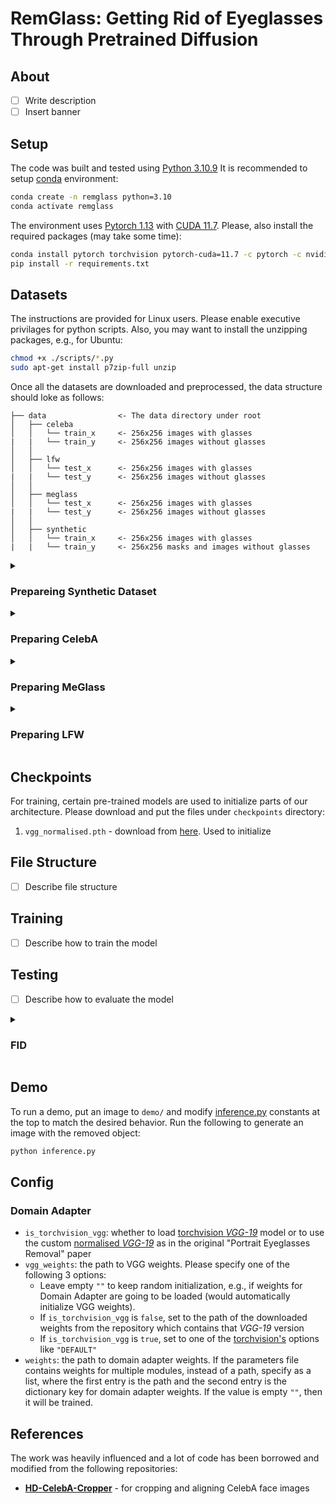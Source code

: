 # RemGlass: Getting Rid of Eyeglasses Through Pretrained Diffusion

## About

* [ ] Write description
* [ ] Insert banner

## Setup

The code was built and tested using [Python 3.10.9](https://www.python.org/downloads/release/python-3109/) It is recommended to setup [conda](https://conda.io/projects/conda/en/latest/user-guide/install/index.html) environment:
```bash
conda create -n remglass python=3.10
conda activate remglass
```

The environment uses [Pytorch 1.13](https://pytorch.org/blog/PyTorch-1.13-release/) with [CUDA 11.7](https://developer.nvidia.com/cuda-11-7-0-download-archive). Please, also install the required packages (may take some time):
```bash
conda install pytorch torchvision pytorch-cuda=11.7 -c pytorch -c nvidia
pip install -r requirements.txt
```

## Datasets

The instructions are provided for Linux users. Please enable executive privilages for python scripts. Also, you may want to install the unzipping packages, e.g., for Ubuntu:
```bash
chmod +x ./scripts/*.py
sudo apt-get install p7zip-full unzip
```

Once all the datasets are downloaded and preprocessed, the data structure should loke as follows:
```
├── data                <- The data directory under root
│   ├── celeba
│   │   └── train_x     <- 256x256 images with glasses
|   |   └── train_y     <- 256x256 images without glasses
│   │
│   ├── lfw
│   │   └── test_x      <- 256x256 images with glasses
|   |   └── test_y      <- 256x256 images without glasses
│   │
│   ├── meglass
│   │   └── test_x      <- 256x256 images with glasses
|   |   └── test_y      <- 256x256 images without glasses
│   │
│   ├── synthetic
│   │   └── train_x     <- 256x256 images with glasses
|   |   └── train_y     <- 256x256 masks and images without glasses

```

<details><summary><h3>Prepareing Synthetic Dataset</h3></summary>

1. Download the files from Google Drive:
    * Download `ALIGN_RESULT_V2.zip` from [here](https://drive.google.com/file/d/1X1qkozQbVyz5lUA8xd-lYfy1jauOji46/view) and place it under `./data/synthetic/ALIGN_RESULT_V2.zip`
    * Download `basic_split.txt` from [here](https://drive.google.com/file/d/1ahqlo03laA3edlH0jMgcgIpHki4WiNaH/view) and place it under `./data/synthetic/basic_split.txt`
2. Unzip the data
    ```bash
    unzip ./data/synthetic/ALIGN_RESULT_v2.zip -d ./data/synthetic
    ```
3. Generate shadow labels and split to glasses and their labels:
    ```bash
    python ./scripts/gen_shadows.py --syndata_dir ./data/synthetic/ALIGN_RESULT_v2
    python ./scripts/split.py --dataset synthetic
    ```
4. Cleanup the workspace:
    ```bash
    rm -rf ./data/synthetic/ALIGN_RESULT_v2
    rm ./data/synthetic/ALIGN_RESULT_v2.zip ./data/synthetic/basic_split.txt
    ```

</details>

<details><summary><h3>Preparing CelebA</h3></summary>

1. Download the files from Google Drive:
    * Download `img_celeba.7z` folder from [here](https://drive.google.com/drive/folders/0B7EVK8r0v71peklHb0pGdDl6R28?resourcekey=0-f5cwz-nTIQC3KsBn3wFn7A) and put it under `./data/celeba/img_celeba.7z`
    * Download `annotations.zip` file from [here](https://drive.google.com/file/d/1xd-d1WRnbt3yJnwh5ORGZI3g-YS-fKM9/view) and put it under `./data/celeba/annotations.zip`
    * Download `list_attr_celeba.txt` file from [here](https://drive.google.com/drive/folders/0B7EVK8r0v71pOC0wOVZlQnFfaGs?resourcekey=0-pEjrQoTrlbjZJO2UL8K_WQ) and put it under `./data/celeba/list_attr_celeba.txt`
3. Unzip the data:
    ```bash
    7z x data/celeba/img_celeba.7z/img_celeba.7z.001 -o./data/celeba
    unzip data/celeba/annotations.zip -d data/celeba/
    ```
4. Crop, align and split to glasses/no-glasses:
    ```bash
    python ./scripts/align_celeba.py --crop_size_h 256 --crop_size_w 256 --order 4 --n_worker 24
    python ./scripts/split.py --dataset celeba
    ```
5. Clean up
    ```bash
    rm -rf ./data/celeba/img_celeba.7z ./data/celeba/img_celeba ./data/celeba/aligned
    rm ./data/celeba/annotations.zip ./data/celeba/*.txt
    ```

</details>

<details><summary><h3>Preparing MeGlass</h3></summary>

1. Download the files from Baidu Yun and Github:
    * Download `MeGlass_ori.zip` from [here](https://pan.baidu.com/s/17EBZz3LkQzyn44VL45udTg) and place it under `./data/meglass/MeGlass_ori.zip`
    * Download all `meta.txt` from [here](https://github.com/cleardusk/MeGlass) and place it under `./data/meglass/meta.txt`
2. Unzip the data
    ```bash
    unzip ./data/meglass/MeGlass_ori.zip -d ./data/meglass/
    ```
3. Split the dataset:
    ```bash
    python ./scripts/split.py --dataset meglass --resize_h 256 --resize_w 256
    ```
4. Clean up the directory:
    ```bash
    rm -rf ./data/meglass/MeGlass_ori
    rm ./data/meglass/MeGlass_ori.zip ./data/meglass/meta.txt
    ```

</details>

<details><summary><h3>Preparing LFW</h3></summary>

1. Download the files from the official host:
    * Download `lfw-deepfunneled.tgz` from [here](http://vis-www.cs.umass.edu/lfw/#deepfunnel-anchor) and place it under `./data/lfw/lfw-deepfunneled.tgz`
    * Download `lfw_attributes.txt` from [here](https://www.cs.columbia.edu/CAVE/databases/pubfig/download/lfw_attributes.txt) and place it under `./data/lfw/lfw_attributes.txt`
2. Unzip the data:
    ```bash
    tar zxvf ./data/lfw/lfw-deepfunneled.tgz -C ./data/lfw/
    ```
3. Split the dataset:
    ```bash
    python ./scripts/split.py --dataset lfw --resize_h 256 --resize_w 256
    ```
4. Clean up the directory
    ```bash
    rm -rf ./data/lfw/lfw-deepfunneled
    rm ./data/lfw/lfw-deepfunneled.tgz ./data/lfw/lfw_attributes.txt
    ```

</details>

## Checkpoints

For training, certain pre-trained models are used to initialize parts of our architecture. Please download and put the files under `checkpoints` directory:
1. `vgg_normalised.pth` - download from [here](https://drive.google.com/file/d/1EpkBA2K2eYILDSyPTt0fztz59UjAIpZU/view). Used to initialize 

## File Structure
* [ ] Describe file structure

## Training
* [ ] Describe how to train the model

## Testing
* [ ] Describe how to evaluate the model



<details><summary><h3>FID</h3></summary>




1. Install Package:

   ```bash
   pip install pytorch-fid
   ```

2. Run:

   ```bash
   python -m pytorch_fid data/meglass/test_x data/lfw/test_x --device cuda:0
   ```

   ```bash
   (base) ➜  remglass git:(main) ✗ python -m pytorch_fid data/meglass/test_x data/lfw/test_x --device cuda:0
   100%|█████████████████████████████████████████████████████████████████████████████████████████████| 297/297 [00:16<00:00, 18.27it/s]
   100%|█████████████████████████████████████████████████████████████████████████████████████████████| 4/4 [00:00<00:00,  8.40it/s]
   FID:  180.22132973432053
   ```

</details>


</details>

## Demo
To run a demo, put an image to `demo/` and modify [inference.py](inference.py) constants at the top to match the desired behavior. Run the following to generate an image with the removed object:
```bash
python inference.py
```

## Config

### Domain Adapter
* `is_torchvision_vgg`: whether to load [torchvision _VGG-19_](https://pytorch.org/vision/main/models/generated/torchvision.models.vgg19.html#torchvision.models.vgg19) model or to use the custom [normalised _VGG-19_](https://github.com/naoto0804/pytorch-AdaIN) as in the original "Portrait Eyeglasses Removal" paper
* `vgg_weights`: the path to VGG weights. Please specify one of the following 3 options:
    * Leave empty `""` to keep random initialization, e.g., if weights for Domain Adapter are going to be loaded (would automatically initialize VGG weights).
    * If `is_torchvision_vgg` is `false`, set to the path of the downloaded weights from the repository which contains that _VGG-19_ version
    * If `is_torchvision_vgg` is `true`, set to one of the [torchvision's](https://pytorch.org/vision/main/models/generated/torchvision.models.vgg19.html#torchvision.models.VGG19_Weights) options like `"DEFAULT"`
* `weights`: the path to domain adapter weights. If the parameters file contains weights for multiple modules, instead of a path, specify as a list, where the first entry is the path and the second entry is the dictionary key for domain adapter weights. If the value is empty `""`, then it will be trained.

## References
The work was heavily influenced and a lot of code has been borrowed and modified from the following repositories:
* **[HD-CelebA-Cropper](https://github.com/LynnHo/HD-CelebA-Cropper)** - for cropping and aligning CelebA face images